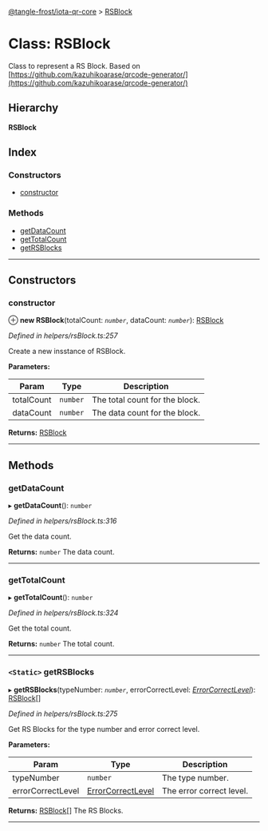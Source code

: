 [@tangle-frost/iota-qr-core](../README.md) > [RSBlock](../classes/rsblock.md)

# Class: RSBlock

Class to represent a RS Block. Based on [https://github.com/kazuhikoarase/qrcode-generator/](https://github.com/kazuhikoarase/qrcode-generator/)

## Hierarchy

**RSBlock**

## Index

### Constructors

* [constructor](rsblock.md#constructor)

### Methods

* [getDataCount](rsblock.md#getdatacount)
* [getTotalCount](rsblock.md#gettotalcount)
* [getRSBlocks](rsblock.md#getrsblocks)

---

## Constructors

<a id="constructor"></a>

###  constructor

⊕ **new RSBlock**(totalCount: *`number`*, dataCount: *`number`*): [RSBlock](rsblock.md)

*Defined in helpers/rsBlock.ts:257*

Create a new insstance of RSBlock.

**Parameters:**

| Param | Type | Description |
| ------ | ------ | ------ |
| totalCount | `number` |  The total count for the block. |
| dataCount | `number` |  The data count for the block. |

**Returns:** [RSBlock](rsblock.md)

___

## Methods

<a id="getdatacount"></a>

###  getDataCount

▸ **getDataCount**(): `number`

*Defined in helpers/rsBlock.ts:316*

Get the data count.

**Returns:** `number`
The data count.

___
<a id="gettotalcount"></a>

###  getTotalCount

▸ **getTotalCount**(): `number`

*Defined in helpers/rsBlock.ts:324*

Get the total count.

**Returns:** `number`
The total count.

___
<a id="getrsblocks"></a>

### `<Static>` getRSBlocks

▸ **getRSBlocks**(typeNumber: *`number`*, errorCorrectLevel: *[ErrorCorrectLevel](../enums/errorcorrectlevel.md)*): [RSBlock](rsblock.md)[]

*Defined in helpers/rsBlock.ts:275*

Get RS Blocks for the type number and error correct level.

**Parameters:**

| Param | Type | Description |
| ------ | ------ | ------ |
| typeNumber | `number` |  The type number. |
| errorCorrectLevel | [ErrorCorrectLevel](../enums/errorcorrectlevel.md) |  The error correct level. |

**Returns:** [RSBlock](rsblock.md)[]
The RS Blocks.

___

